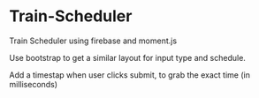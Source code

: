 # Train-Scheduler
Train Scheduler using firebase and moment.js

Use bootstrap to get a similar layout for input type and schedule. 

Add a timestap when user clicks submit, to grab the exact time (in milliseconds) 


